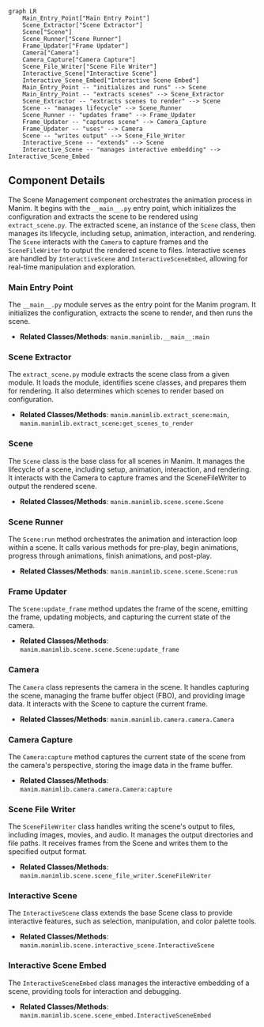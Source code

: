 ```mermaid
graph LR
    Main_Entry_Point["Main Entry Point"]
    Scene_Extractor["Scene Extractor"]
    Scene["Scene"]
    Scene_Runner["Scene Runner"]
    Frame_Updater["Frame Updater"]
    Camera["Camera"]
    Camera_Capture["Camera Capture"]
    Scene_File_Writer["Scene File Writer"]
    Interactive_Scene["Interactive Scene"]
    Interactive_Scene_Embed["Interactive Scene Embed"]
    Main_Entry_Point -- "initializes and runs" --> Scene
    Main_Entry_Point -- "extracts scenes" --> Scene_Extractor
    Scene_Extractor -- "extracts scenes to render" --> Scene
    Scene -- "manages lifecycle" --> Scene_Runner
    Scene_Runner -- "updates frame" --> Frame_Updater
    Frame_Updater -- "captures scene" --> Camera_Capture
    Frame_Updater -- "uses" --> Camera
    Scene -- "writes output" --> Scene_File_Writer
    Interactive_Scene -- "extends" --> Scene
    Interactive_Scene -- "manages interactive embedding" --> Interactive_Scene_Embed
```

## Component Details

The Scene Management component orchestrates the animation process in Manim. It begins with the `__main__.py` entry point, which initializes the configuration and extracts the scene to be rendered using `extract_scene.py`. The extracted scene, an instance of the `Scene` class, then manages its lifecycle, including setup, animation, interaction, and rendering. The `Scene` interacts with the `Camera` to capture frames and the `SceneFileWriter` to output the rendered scene to files. Interactive scenes are handled by `InteractiveScene` and `InteractiveSceneEmbed`, allowing for real-time manipulation and exploration.

### Main Entry Point
The `__main__.py` module serves as the entry point for the Manim program. It initializes the configuration, extracts the scene to render, and then runs the scene.
- **Related Classes/Methods**: `manim.manimlib.__main__:main`

### Scene Extractor
The `extract_scene.py` module extracts the scene class from a given module. It loads the module, identifies scene classes, and prepares them for rendering. It also determines which scenes to render based on configuration.
- **Related Classes/Methods**: `manim.manimlib.extract_scene:main`, `manim.manimlib.extract_scene:get_scenes_to_render`

### Scene
The `Scene` class is the base class for all scenes in Manim. It manages the lifecycle of a scene, including setup, animation, interaction, and rendering. It interacts with the Camera to capture frames and the SceneFileWriter to output the rendered scene.
- **Related Classes/Methods**: `manim.manimlib.scene.scene.Scene`

### Scene Runner
The `Scene:run` method orchestrates the animation and interaction loop within a scene. It calls various methods for pre-play, begin animations, progress through animations, finish animations, and post-play.
- **Related Classes/Methods**: `manim.manimlib.scene.scene.Scene:run`

### Frame Updater
The `Scene:update_frame` method updates the frame of the scene, emitting the frame, updating mobjects, and capturing the current state of the camera.
- **Related Classes/Methods**: `manim.manimlib.scene.scene.Scene:update_frame`

### Camera
The `Camera` class represents the camera in the scene. It handles capturing the scene, managing the frame buffer object (FBO), and providing image data. It interacts with the Scene to capture the current frame.
- **Related Classes/Methods**: `manim.manimlib.camera.camera.Camera`

### Camera Capture
The `Camera:capture` method captures the current state of the scene from the camera's perspective, storing the image data in the frame buffer.
- **Related Classes/Methods**: `manim.manimlib.camera.camera.Camera:capture`

### Scene File Writer
The `SceneFileWriter` class handles writing the scene's output to files, including images, movies, and audio. It manages the output directories and file paths. It receives frames from the Scene and writes them to the specified output format.
- **Related Classes/Methods**: `manim.manimlib.scene.scene_file_writer.SceneFileWriter`

### Interactive Scene
The `InteractiveScene` class extends the base Scene class to provide interactive features, such as selection, manipulation, and color palette tools.
- **Related Classes/Methods**: `manim.manimlib.scene.interactive_scene.InteractiveScene`

### Interactive Scene Embed
The `InteractiveSceneEmbed` class manages the interactive embedding of a scene, providing tools for interaction and debugging.
- **Related Classes/Methods**: `manim.manimlib.scene.scene_embed.InteractiveSceneEmbed`
